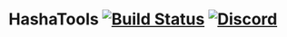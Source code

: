 # HashaTools [![Build Status](https://travis-ci.org/moizdrajcy/HashaTools.svg?branch=master)](https://travis-ci.org/moizdrajcy/HashaTools) [![Discord](https://img.shields.io/badge/discord-KwadratoweGlowy-738bd7.svg?style=square)](https://discord.gg/kgnQNQg)
                         
